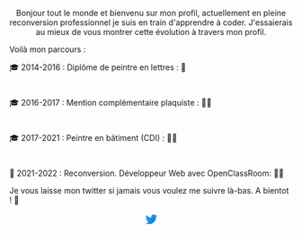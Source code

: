 <p align='center'>Bonjour tout le monde et bienvenu sur mon profil, actuellement en pleine reconversion professionnel je suis en train d'apprendre à coder. J'essaierais au mieux de vous montrer cette évolution à travers mon profil. 

Voilà  mon parcours :

:mortar_board: 2014-2016 : Diplôme de peintre en lettres : :art:
#
:mortar_board: 2016-2017 : Mention complémentaire plaquiste : :construction_worker_man:
#
:mortar_board: 2017-2021 : Peintre en bâtiment (CDI) : :construction_worker_man:
#
:seedling: 2021-2022 : Reconversion. Développeur Web avec OpenClassRoom: :man_technologist:




Je vous laisse mon twitter si jamais vous voulez me suivre là-bas. A bientot ! 👋


<p align='center'><a href="https://twitter.com/Do_Do130"><img height="24" src="https://github.com/Zodd13/Zodd13/blob/main/icons8-twitter-48.png"></a>
</p>








































<!--
**Zodd13/Zodd13** is a ✨ _special_ ✨ repository because its `README.md` (this file) appears on your GitHub profile.

Here are some ideas to get you started:

- 🔭 I’m currently working on ...
- 🌱 I’m currently learning ...
- 👯 I’m looking to collaborate on ...
- 🤔 I’m looking for help with ...
- 💬 Ask me about ...
- 📫 How to reach me: ...
- 😄 Pronouns: ...
- ⚡ Fun fact: ...
-->
